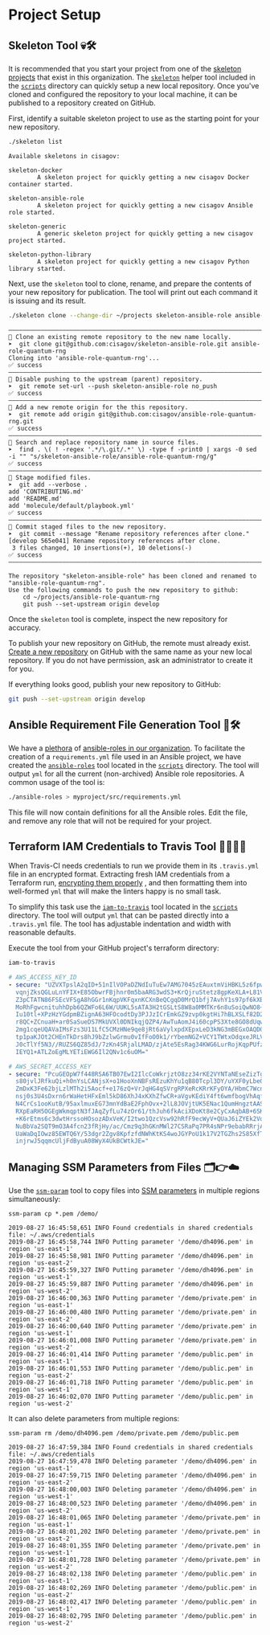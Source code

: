 # Project Setup #

## Skeleton Tool 💀🛠 ##

It is recommended that you start your project from one of the
[skeleton projects](https://github.com/search?q=org%3Acisagov+topic%3Askeleton)
that exist in this organization.  The [`skeleton`](scripts/skeleton)
helper tool included in the [`scripts`](scripts) directory can quickly setup
a new local repository.  Once you've cloned and configured the repository
to your local machine, it can be published to a repository created on GitHub.

First, identify a suitable skeleton project to use as the starting point
for your new repository.

```bash
./skeleton list
```

```text
Available skeletons in cisagov:

skeleton-docker
        A skeleton project for quickly getting a new cisagov Docker container started.

skeleton-ansible-role
        A skeleton project for quickly getting a new cisagov Ansible role started.

skeleton-generic
        A generic skeleton project for quickly getting a new cisagov project started.

skeleton-python-library
        A skeleton project for quickly getting a new cisagov Python library started.

```

Next, use the `skeleton` tool to clone, rename, and prepare the contents of your
new repository for publication.  The tool will print out each command it is
issuing and its result.

```bash
./skeleton clone --change-dir ~/projects skeleton-ansible-role ansible-role-quantum-rng
```

```text
――――――――――――――――――――――――――――――――――――――――――――――――――――――――――――――――――――――――――――――――
💬 Clone an existing remote repository to the new name locally.
➤  git clone git@github.com:cisagov/skeleton-ansible-role.git ansible-role-quantum-rng
Cloning into 'ansible-role-quantum-rng'...
✅ success
――――――――――――――――――――――――――――――――――――――――――――――――――――――――――――――――――――――――――――――――
💬 Disable pushing to the upstream (parent) repository.
➤  git remote set-url --push skeleton-ansible-role no_push
✅ success
――――――――――――――――――――――――――――――――――――――――――――――――――――――――――――――――――――――――――――――――
💬 Add a new remote origin for the this repository.
➤  git remote add origin git@github.com:cisagov/ansible-role-quantum-rng.git
✅ success
――――――――――――――――――――――――――――――――――――――――――――――――――――――――――――――――――――――――――――――――
💬 Search and replace repository name in source files.
➤  find . \( ! -regex '.*/\.git/.*' \) -type f -print0 | xargs -0 sed -i "" "s/skeleton-ansible-role/ansible-role-quantum-rng/g"
✅ success
――――――――――――――――――――――――――――――――――――――――――――――――――――――――――――――――――――――――――――――――
💬 Stage modified files.
➤  git add --verbose .
add 'CONTRIBUTING.md'
add 'README.md'
add 'molecule/default/playbook.yml'
✅ success
――――――――――――――――――――――――――――――――――――――――――――――――――――――――――――――――――――――――――――――――
💬 Commit staged files to the new repository.
➤  git commit --message "Rename repository references after clone."
[develop 565e041] Rename repository references after clone.
 3 files changed, 10 insertions(+), 10 deletions(-)
✅ success
――――――――――――――――――――――――――――――――――――――――――――――――――――――――――――――――――――――――――――――――

The repository "skeleton-ansible-role" has been cloned and renamed to "ansible-role-quantum-rng".
Use the following commands to push the new repository to github:
    cd ~/projects/ansible-role-quantum-rng
    git push --set-upstream origin develop
```

Once the `skeleton` tool is complete, inspect the new repository for accuracy.

To publish your new repository on GitHub, the remote must already exist.
[Create a new repository](https://github.com/organizations/cisagov/repositories/new)
on GitHub with the same name as your new local repository.  If you do not
have permission, ask an administrator to create it for you.

If everything looks good, publish your new repository to GitHub:

```bash
git push --set-upstream origin develop
```

## Ansible Requirement File Generation Tool 🧻🛠 ##

We have a [plethora](https://www.youtube.com/watch?v=zWld721Wk-Q) of
[ansible-roles in our organization](https://github.com/search?q=org%3Acisagov+topic%3Aansible-role+NOT+skeleton+archived%3Afalse).
To facilitate the creation of a `requirements.yml` file used in an Ansible
project, we have created the [`ansible-roles`](scripts/ansible-roles) tool
located in the [`scripts`](scripts) directory.  The tool will output `yml`
for all the current (non-archived) Ansible role repositories.  A common
usage of the tool is:

```bash
./ansible-roles > myproject/src/requirements.yml
```

This file will now contain definitions for all the Ansible roles.  Edit
the file, and remove any role that will not be required for your project.

## Terraform IAM Credentials to Travis Tool 🔑‍👉👷🏻 ##

When Travis-CI needs credentials to run we provide them in its `.travis.yml`
file in an encrypted format.  Extracting fresh IAM credentials from a
Terraform run,
[encrypting them properly](https://docs.travis-ci.com/user/environment-variables/#defining-encrypted-variables-in-travisyml)
, and then formatting them into well-formed `yml` that will make the linters
happy is no small task.

To simplify this task use the [`iam-to-travis`](scripts/iam-to-travis) tool
located in the [`scripts`](scripts) directory.  The tool will output `yml`
that can be pasted directly into a `.travis.yml` file.  The tool has
adjustable indentation and width with reasonable defaults.

Execute the tool from your GitHub project's terraform directory:

```bash
iam-to-travis
```

```yml
# AWS_ACCESS_KEY_ID
- secure: "UZVXTpslA2qID+51nIlVOPaDZNdIuTuEw7AMG7045zEAuxtmViHBKL5z6fpwUnmV\
  vqnjZksQGLuLnYFIX+E85ObwrFBjhnr0m5baARG3wdS3+KrQjruStetz8gpKeXLA+L81VfhxF\
  Z3pCTATN86FSEcVFSgA8hGGr1nKqpVKFqxnKCXnBeQCgqD0MrQ1bfj7AvhY1s97pf6kXBwQ7/\
  MoRhFgwcnituhhDpb6QZWFo6L6W/UUKL5sATA3H2tGSLtS8W8a0MMTKr6n8uSoiQwNO8+qGvm\
  Iu10tl+XPzHzYGdpmBZignA63HFOcodtDy3PJJzICrEmkGZ9zvp0kgtHi7hBLXSLf82D28lMt\
  r8QC+ZCnuaH+ar0SaSueDS7MkUVXl0DNIkqjQZP4/AwTuAomJ4i60cpPS3Xte8GO8dUqwkc+/\
  2mg1cqeUQAVaIMsFzs3U11LfC5CMzHNe9qe8jRt6aVylxpdXEpxLeD3kNG3mBEGxOAQD0YkYw\
  tp1paKJOt2CHEnTkDrs8hJ9bZzlwGrmu0vIfFoO0k1/rYbemNGZ+VCY1TWtxOdqxeJRLVYZBJ\
  J0cTlYf5N3//RUZS6QZ85dJ/7zKn4SRjalLMAD/zjAte5EsRag34KWG6LurRojKqpPUfzaxRu\
  IEYQ1+ATLZoEgMLYETiEWG6Il2QNv1c6uOM="

# AWS_SECRET_ACCESS_KEY
- secure: "PcuGEOpW7f448RSA6TB07EwI2IlcCoWkrjztO8zz34rKE2VYNTaNEseZizTg0B0p\
  s80jvlJRfkuQi+h0nYsLCANjsX+o1HooXnNBFsREzuKhYu1qB80Tcpl3DY/uYXF0yLbe0Qk0s\
  ZmDxK3Fe62bjLzlMTh2i5Aocf+e176zQ+VrJqHG4qSVrgRPXeRcKRrKFyOYA/HbmC7Wcno85d\
  nsj0s3U4sDxrn6rWaHetHFxEml5kD86XhJ4xKXhZfwCR+aVgvKEdiY4ft6wmfbogVhAqfa5NG\
  N4CrCs1ooKutB/95axlmuxEG73mnYdBaE2FphOvx+2lL8JOVjtUK5ENac1QumHngztAASTtVc\
  RXpEaRH5OGEgWkmqptN3fJAqZyfLu74zOr61/thJuh6fkAciXDoKt8e2CyCxAqbAB+6SKwxG3\
  +K6rEtms6c3dwtHrssoHOsozADxVeK/I2two1QzcVsw92hRfF9ecWyV+QUaJ6iZYEk2VqgsDi\
  NuBbVa2SQT9mO3A4fcn23fRjHy/ac/Cmz9q3hGKnMWl27CSRaPq7PR4sNPr9ebabRRrjAZ0I2\
  UaWaDqIOwz85EWTQ6Y/53dgr2Zgv8KpfzfdNWhKtKS4woJGYPoU1k17V2TGZhs2S85XfT2aB3\
  injrwJ5qqmcUljFdByuA08WyX4UkBCWtkJE="
```

## Managing SSM Parameters from Files 🗂👉☁️ ##

Use the [`ssm-param`](scripts/ssm-param) tool to copy files into
[SSM parameters](https://docs.aws.amazon.com/systems-manager/latest/userguide/parameter-store-about-examples.html)
in multiple regions simultaneously:

```console
ssm-param cp *.pem /demo/
```

```console
2019-08-27 16:45:58,651 INFO Found credentials in shared credentials file: ~/.aws/credentials
2019-08-27 16:45:58,744 INFO Putting parameter '/demo/dh4096.pem' in region 'us-east-1'
2019-08-27 16:45:58,981 INFO Putting parameter '/demo/dh4096.pem' in region 'us-east-2'
2019-08-27 16:45:59,327 INFO Putting parameter '/demo/dh4096.pem' in region 'us-west-1'
2019-08-27 16:45:59,887 INFO Putting parameter '/demo/dh4096.pem' in region 'us-west-2'
2019-08-27 16:46:00,363 INFO Putting parameter '/demo/private.pem' in region 'us-east-1'
2019-08-27 16:46:00,480 INFO Putting parameter '/demo/private.pem' in region 'us-east-2'
2019-08-27 16:46:00,640 INFO Putting parameter '/demo/private.pem' in region 'us-west-1'
2019-08-27 16:46:01,008 INFO Putting parameter '/demo/private.pem' in region 'us-west-2'
2019-08-27 16:46:01,414 INFO Putting parameter '/demo/public.pem' in region 'us-east-1'
2019-08-27 16:46:01,553 INFO Putting parameter '/demo/public.pem' in region 'us-east-2'
2019-08-27 16:46:01,718 INFO Putting parameter '/demo/public.pem' in region 'us-west-1'
2019-08-27 16:46:02,070 INFO Putting parameter '/demo/public.pem' in region 'us-west-2'
```

It can also delete parameters from multiple regions:

```console
ssm-param rm /demo/dh4096.pem /demo/private.pem /demo/public.pem
```

```console
2019-08-27 16:47:59,384 INFO Found credentials in shared credentials file: ~/.aws/credentials
2019-08-27 16:47:59,478 INFO Deleting parameter '/demo/dh4096.pem' in region 'us-east-1'
2019-08-27 16:47:59,715 INFO Deleting parameter '/demo/dh4096.pem' in region 'us-east-2'
2019-08-27 16:48:00,003 INFO Deleting parameter '/demo/dh4096.pem' in region 'us-west-1'
2019-08-27 16:48:00,523 INFO Deleting parameter '/demo/dh4096.pem' in region 'us-west-2'
2019-08-27 16:48:01,065 INFO Deleting parameter '/demo/private.pem' in region 'us-east-1'
2019-08-27 16:48:01,202 INFO Deleting parameter '/demo/private.pem' in region 'us-east-2'
2019-08-27 16:48:01,355 INFO Deleting parameter '/demo/private.pem' in region 'us-west-1'
2019-08-27 16:48:01,728 INFO Deleting parameter '/demo/private.pem' in region 'us-west-2'
2019-08-27 16:48:02,138 INFO Deleting parameter '/demo/public.pem' in region 'us-east-1'
2019-08-27 16:48:02,269 INFO Deleting parameter '/demo/public.pem' in region 'us-east-2'
2019-08-27 16:48:02,417 INFO Deleting parameter '/demo/public.pem' in region 'us-west-1'
2019-08-27 16:48:02,795 INFO Deleting parameter '/demo/public.pem' in region 'us-west-2'
```
